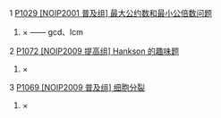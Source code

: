 1 [P1029 [NOIP2001 普及组] 最大公约数和最小公倍数问题](https://www.luogu.com.cn/problem/P1029)

1. × —— gcd、lcm

2 [P1072 [NOIP2009 提高组] Hankson 的趣味题](https://www.luogu.com.cn/problem/P1072)

1. ×

3 [P1069 [NOIP2009 普及组] 细胞分裂](https://www.luogu.com.cn/problem/P1069)

1. ×
